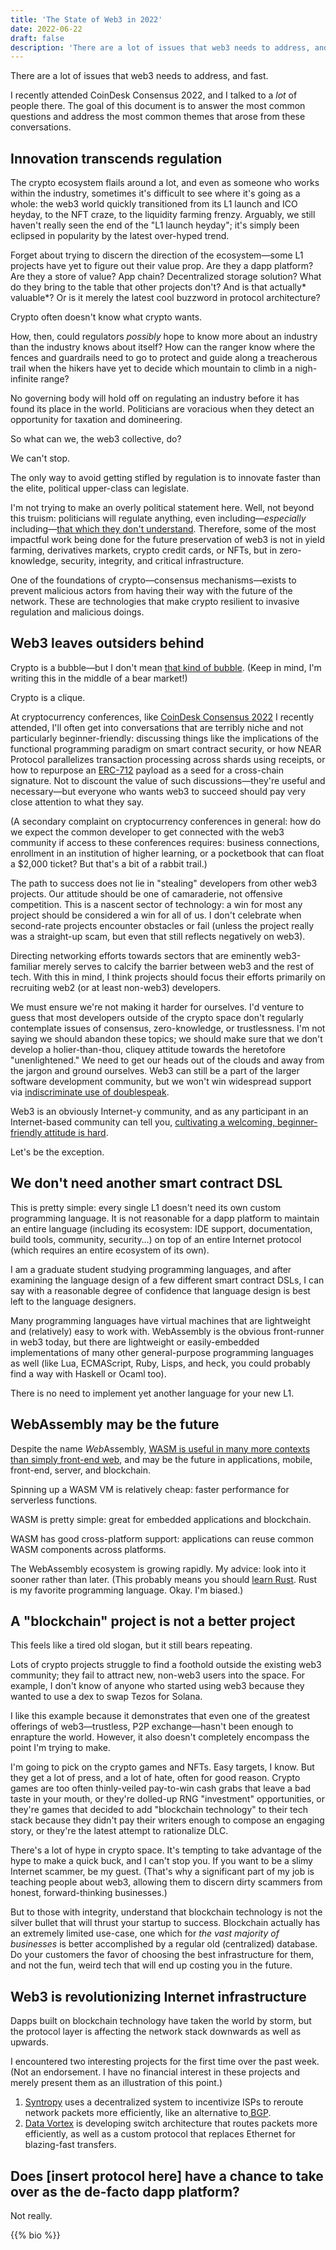 ```yaml
---
title: 'The State of Web3 in 2022'
date: 2022-06-22
draft: false
description: 'There are a lot of issues that web3 needs to address, and fast.'
---
```


There are a lot of issues that web3 needs to address, and fast.

I recently attended CoinDesk Consensus 2022, and I talked to a _lot_ of people there. The goal of this document is to answer the most common questions and address the most common themes that arose from these conversations.

## Innovation transcends regulation

The crypto ecosystem flails around a lot, and even as someone who works within the industry, sometimes it's difficult to see where it's going as a whole: the web3 world quickly transitioned from its L1 launch and ICO heyday, to the NFT craze, to the liquidity farming frenzy. Arguably, we still haven't really seen the end of the "L1 launch heyday"; it's simply been eclipsed in popularity by the latest over-hyped trend.

Forget about trying to discern the direction of the ecosystem&mdash;some L1 projects have yet to figure out their value prop. Are they a dapp platform? Are they a store of value? App chain? Decentralized storage solution? What do they bring to the table that other projects don't? And is that actually* valuable*? Or is it merely the latest cool buzzword in protocol architecture?

Crypto often doesn't know what crypto wants.

How, then, could regulators _possibly_ hope to know more about an industry than the industry knows about itself? How can the ranger know where the fences and guardrails need to go to protect and guide along a treacherous trail when the hikers have yet to decide which mountain to climb in a nigh-infinite range?

No governing body will hold off on regulating an industry before it has found its place in the world. Politicians are voracious when they detect an opportunity for taxation and domineering.

So what can we, the web3 collective, do?

We can't stop.

The only way to avoid getting stifled by regulation is to innovate faster than the elite, political upper-class can legislate.

I'm not trying to make an overly political statement here. Well, not beyond this truism: politicians will regulate anything, even including&mdash;_especially_ including&mdash;[that which they don't understand](https://www.cnet.com/news/politics/some-senators-in-congress-capitol-hill-just-dont-get-facebook-and-mark-zuckerberg/). Therefore, some of the most impactful work being done for the future preservation of web3 is not in yield farming, derivatives markets, crypto credit cards, or NFTs, but in zero-knowledge, security, integrity, and critical infrastructure.

One of the foundations of crypto&mdash;consensus mechanisms&mdash;exists to prevent malicious actors from having their way with the future of the network. These are technologies that make crypto resilient to invasive regulation and malicious doings.

## Web3 leaves outsiders behind

Crypto is a bubble&mdash;but I don't mean [that kind of bubble](https://en.wikipedia.org/wiki/Cryptocurrency_bubble). (Keep in mind, I'm writing this in the middle of a bear market!)

Crypto is a clique.

At cryptocurrency conferences, like [CoinDesk Consensus 2022](https://www.coindesk.com/consensus2022/) I recently attended, I'll often get into conversations that are terribly niche and not particularly beginner-friendly: discussing things like the implications of the functional programming paradigm on smart contract security, or how NEAR Protocol parallelizes transaction processing across shards using receipts, or how to repurpose an [ERC-712](https://eips.ethereum.org/EIPS/eip-712) payload as a seed for a cross-chain signature. Not to discount the value of such discussions&mdash;they're useful and necessary&mdash;but everyone who wants web3 to succeed should pay very close attention to what they say.

(A secondary complaint on cryptocurrency conferences in general: how do we expect the common developer to get connected with the web3 community if access to these conferences requires: business connections, enrollment in an institution of higher learning, or a pocketbook that can float a $2,000 ticket? But that's a bit of a rabbit trail.)

The path to success does not lie in "stealing" developers from other web3 projects. Our attitude should be one of camaraderie, not offensive competition. This is a nascent sector of technology: a win for most any project should be considered a win for all of us. I don't celebrate when second-rate projects encounter obstacles or fail (unless the project really was a straight-up scam, but even that still reflects negatively on web3).

Directing networking efforts towards sectors that are eminently web3-familiar merely serves to calcify the barrier between web3 and the rest of tech. With this in mind, I think projects should focus their efforts primarily on recruiting web2 (or at least non-web3) developers.

We must ensure we're not making it harder for ourselves. I'd venture to guess that most developers outside of the crypto space don't regularly contemplate issues of consensus, zero-knowledge, or trustlessness. I'm not saying we should abandon these topics; we should make sure that we don't develop a holier-than-thou, cliquey attitude towards the heretofore "unenlightened." We need to get our heads out of the clouds and away from the jargon and ground ourselves. Web3 can still be a part of the larger software development community, but we won't win widespread support via [indiscriminate use of doublespeak](https://web.archive.org/web/20220614162428/https://www.cusd80.com/cms/lib/AZ01001175/Centricity/Domain/318/The%20World%20of%20Doublespeak-William%20Lutz.pdf).

Web3 is an obviously Internet-y community, and as any participant in an Internet-based community can tell you, [cultivating a welcoming, beginner-friendly attitude is hard](https://stackoverflow.com/).

Let's be the exception.

## We don't need another smart contract DSL

This is pretty simple: every single L1 doesn't need its own custom programming language. It is not reasonable for a dapp platform to maintain an entire language (including its ecosystem: IDE support, documentation, build tools, community, security&hellip;) on top of an entire Internet protocol (which requires an entire ecosystem of its own).

I am a graduate student studying programming languages, and after examining the language design of a few different smart contract DSLs, I can say with a reasonable degree of confidence that language design is best left to the language designers.

Many programming languages have virtual machines that are lightweight and (relatively) easy to work with. WebAssembly is the obvious front-runner in web3 today, but there are lightweight or easily-embedded implementations of many other general-purpose programming languages as well (like Lua, ECMAScript, Ruby, Lisps, and heck, you could probably find a way with Haskell or Ocaml too).

There is no need to implement yet another language for your new L1.

## WebAssembly may be the future

Despite the name *Web*Assembly, [WASM is useful in many more contexts than simply front-end web](https://webassembly.org/docs/non-web/), and may be the future in applications, mobile, front-end, server, and blockchain.

Spinning up a WASM VM is relatively cheap: faster performance for serverless functions.

WASM is pretty simple: great for embedded applications and blockchain.

WASM has good cross-platform support: applications can reuse common WASM components across platforms.

The WebAssembly ecosystem is growing rapidly. My advice: look into it sooner rather than later. (This probably means you should [learn Rust](https://doc.rust-lang.org/stable/book/). Rust is my favorite programming language. Okay. I'm biased.)

## A "blockchain" project is not a better project

This feels like a tired old slogan, but it still bears repeating.

Lots of crypto projects struggle to find a foothold outside the existing web3 community; they fail to attract new, non-web3 users into the space. For example, I don't know of anyone who started using web3 because they wanted to use a dex to swap Tezos for Solana.

I like this example because it demonstrates that even one of the greatest offerings of web3&mdash;trustless, P2P exchange&mdash;hasn't been enough to enrapture the world. However, it also doesn't completely encompass the point I'm trying to make.

I'm going to pick on the crypto games and NFTs. Easy targets, I know. But they get a lot of press, and a lot of hate, often for good reason. Crypto games are too often thinly-veiled pay-to-win cash grabs that leave a bad taste in your mouth, or they're dolled-up RNG "investment" opportunities, or they're games that decided to add "blockchain technology" to their tech stack because they didn't pay their writers enough to compose an engaging story, or they're the latest attempt to rationalize DLC.

There's a lot of hype in crypto space. It's tempting to take advantage of the hype to make a quick buck, and I can't stop you. If you want to be a slimy Internet scammer, be my guest. (That's why a significant part of my job is teaching people about web3, allowing them to discern dirty scammers from honest, forward-thinking businesses.)

But to those with integrity, understand that blockchain technology is not the silver bullet that will thrust your startup to success. Blockchain actually has an extremely limited use-case, one which for _the vast majority of businesses_ is better accomplished by a regular old (centralized) database. Do your customers the favor of choosing the best infrastructure for them, and not the fun, weird tech that will end up costing you in the future.

## Web3 is revolutionizing Internet infrastructure

Dapps built on blockchain technology have taken the world by storm, but the protocol layer is affecting the network stack downwards as well as upwards.

I encountered two interesting projects for the first time over the past week. (Not an endorsement. I have no financial interest in these projects and merely present them as an illustration of this point.)

1. [Syntropy](https://www.syntropynet.com/) uses a decentralized system to incentivize ISPs to reroute network packets more efficiently, like an alternative to[ BGP](https://en.wikipedia.org/wiki/Border_Gateway_Protocol).
1. [Data Vortex](https://www.datavortex.com/) is developing switch architecture that routes packets more efficiently, as well as a custom protocol that replaces Ethernet for blazing-fast transfers.

## Does [insert protocol here] have a chance to take over as the de-facto dapp platform?

Not really.

{{% bio %}}
